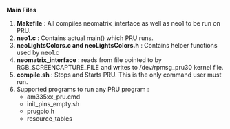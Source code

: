 **Main **Files**** 

1. **Makefile** : All compiles neomatrix_interface as well as neo1 to be run on PRU.
2. **neo1.c** : Contains actual main() which PRU runs.
3. **neoLightsColors.c and neoLightsColors.h** : Contains helper functions used by neo1.c
4. **neomatrix_interface** : reads from file pointed to by RGB_SCREENCAPTURE_FILE and writes to /dev/rpmsg_pru30 kernel file.
5. **compile.sh** : Stops and Starts PRU. This is the only command user must run.
6. Supported programs to run any PRU program : 
	- am335xx_pru.cmd
	- init_pins_empty.sh
	- prugpio.h
	- resource_tables
	

